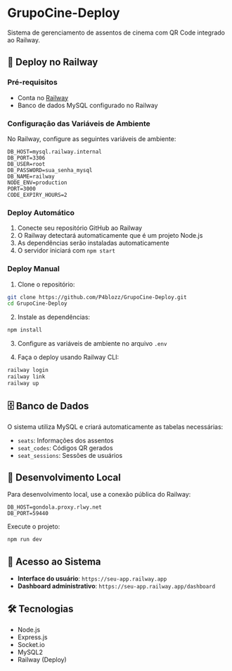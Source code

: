 # GrupoCine-Deploy

Sistema de gerenciamento de assentos de cinema com QR Code integrado ao Railway.

## 🚀 Deploy no Railway

### Pré-requisitos
- Conta no [Railway](https://railway.app)
- Banco de dados MySQL configurado no Railway

### Configuração das Variáveis de Ambiente

No Railway, configure as seguintes variáveis de ambiente:

```env
DB_HOST=mysql.railway.internal
DB_PORT=3306
DB_USER=root
DB_PASSWORD=sua_senha_mysql
DB_NAME=railway
NODE_ENV=production
PORT=3000
CODE_EXPIRY_HOURS=2
```

### Deploy Automático

1. Conecte seu repositório GitHub ao Railway
2. O Railway detectará automaticamente que é um projeto Node.js
3. As dependências serão instaladas automaticamente
4. O servidor iniciará com `npm start`

### Deploy Manual

1. Clone o repositório:
```bash
git clone https://github.com/P4blozz/GrupoCine-Deploy.git
cd GrupoCine-Deploy
```

2. Instale as dependências:
```bash
npm install
```

3. Configure as variáveis de ambiente no arquivo `.env`

4. Faça o deploy usando Railway CLI:
```bash
railway login
railway link
railway up
```

## 🗄️ Banco de Dados

O sistema utiliza MySQL e criará automaticamente as tabelas necessárias:
- `seats`: Informações dos assentos
- `seat_codes`: Códigos QR gerados
- `seat_sessions`: Sessões de usuários

## 🔧 Desenvolvimento Local

Para desenvolvimento local, use a conexão pública do Railway:

```env
DB_HOST=gondola.proxy.rlwy.net
DB_PORT=59440
```

Execute o projeto:
```bash
npm run dev
```

## 📱 Acesso ao Sistema

- **Interface do usuário**: `https://seu-app.railway.app`
- **Dashboard administrativo**: `https://seu-app.railway.app/dashboard`

## 🛠️ Tecnologias

- Node.js
- Express.js
- Socket.io
- MySQL2
- Railway (Deploy)
